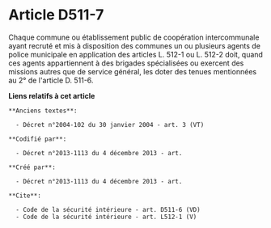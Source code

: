 # Article D511-7

Chaque commune ou établissement public de coopération intercommunale ayant recruté et mis à disposition des communes un ou
plusieurs agents de police municipale en application des articles L. 512-1 ou L. 512-2 doit, quand ces agents appartiennent à
des brigades spécialisées ou exercent des missions autres que de service général, les doter des tenues mentionnées au 2° de
l'article D. 511-6.

**Liens relatifs à cet article**

	**Anciens textes**:

	  - Décret n°2004-102 du 30 janvier 2004 - art. 3 (VT)

	**Codifié par**:

	  - Décret n°2013-1113 du 4 décembre 2013 - art.

	**Créé par**:

	  - Décret n°2013-1113 du 4 décembre 2013 - art.

	**Cite**:

	  - Code de la sécurité intérieure - art. D511-6 (VD)
	  - Code de la sécurité intérieure - art. L512-1 (V)
